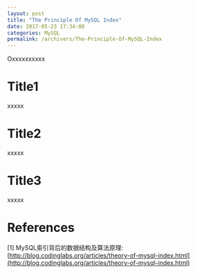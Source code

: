 ```yaml
---
layout: post
title: "The Principle Of MySQL Index"
date: 2017-05-23 17:34:08
categories: MySQL
permalink: /archivers/The-Principle-Of-MySQL-Index
---
```


Oxxxxxxxxxx

<!--more-->

# Title1

xxxxx

# Title2

xxxxx

# Title3

xxxxx

# References

[1] MySQL索引背后的数据结构及算法原理: [http://blog.codinglabs.org/articles/theory-of-mysql-index.html](http://blog.codinglabs.org/articles/theory-of-mysql-index.html)







